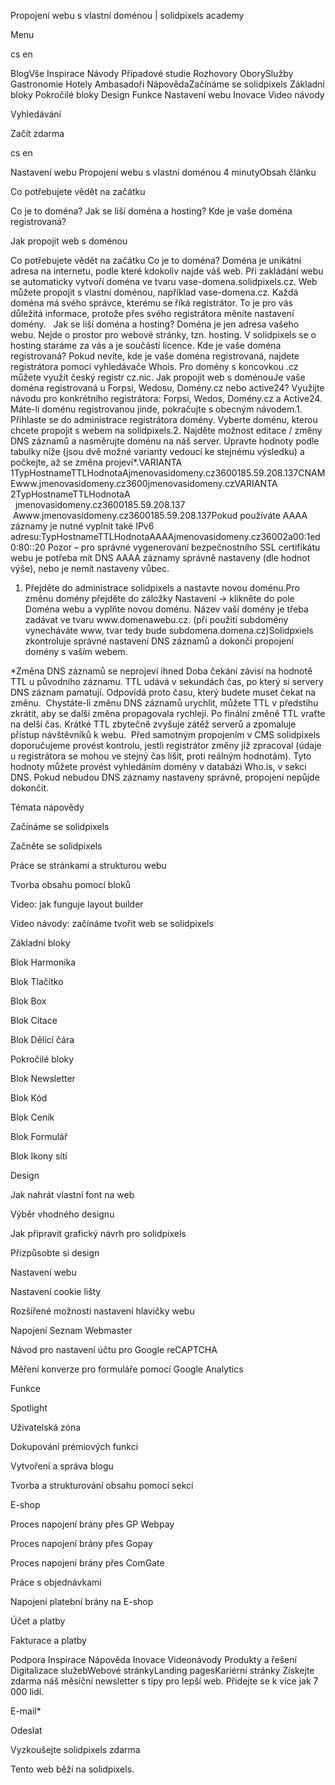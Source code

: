 <p>Propojení webu s vlastní doménou | solidpixels academy</p>
<p>Menu</p>
<p>cs en</p>
<p>BlogVše Inspirace Návody Případové studie Rozhovory OborySlužby Gastronomie Hotely Ambasadoři NápovědaZačínáme se solidpixels Základní bloky Pokročilé bloky Design Funkce Nastavení webu Inovace Video návody</p>
<p>Vyhledávání</p>
<p>Začít zdarma</p>
<p>cs en</p>
<p>Nastavení webu
Propojení webu s vlastní doménou
4 minutyObsah článku</p>
<p>Co potřebujete vědět na začátku</p>
<p>Co je to doména?
Jak se liší doména a hosting?
Kde je vaše doména registrovaná?</p>
<p>Jak propojit web s doménou</p>
<p>Co potřebujete vědět na začátku
Co je to doména?
Doména je unikátní adresa na internetu, podle které kdokoliv najde váš web. Při zakládání webu se automaticky vytvoří doména ve tvaru vase-domena.solidpixels.cz. Web můžete propojit s vlastní doménou, například vase-domena.cz.
Každá doména má svého správce, kterému se říká registrátor. To je pro vás důležitá informace, protože přes svého registrátora měníte nastavení domény.  
Jak se liší doména a hosting?
Doména je jen adresa vašeho webu. Nejde o prostor pro webové stránky, tzn. hosting. V solidpixels se o hosting staráme za vás a je součástí licence.
Kde je vaše doména registrovaná?
Pokud nevíte, kde je vaše doména registrovaná, najdete registrátora pomocí vyhledávače Whois. Pro domény s koncovkou .cz můžete využít český registr cz.nic.
Jak propojit web s doménouJe vaše doména registrovaná u Forpsi, Wedosu, Domény.cz nebo active24? Využijte návodu pro konkrétního registrátora: Forpsi, Wedos, Domény.cz a Active24. Máte-li doménu registrovanou jinde, pokračujte s obecným návodem.1. Přihlaste se do administrace registrátora domény. Vyberte doménu, kterou chcete propojit s webem na solidpixels.2. Najděte možnost editace / změny DNS záznamů a nasměrujte doménu na náš server. Upravte hodnoty podle tabulky níže (jsou dvě možné varianty vedoucí ke stejnému výsledku) a počkejte, až se změna projeví*.VARIANTA 1TypHostnameTTLHodnotaAjmenovasidomeny.cz3600185.59.208.137CNAMEwww.jmenovasidomeny.cz3600jmenovasidomeny.czVARIANTA 2TypHostnameTTLHodnotaA           jmenovasidomeny.cz3600185.59.208.137            Awww.jmenovasidomeny.cz3600185.59.208.137Pokud používáte AAAA záznamy je nutné vyplnit také IPv6 adresu:TypHostnameTTLHodnotaAAAAjmenovasidomeny.cz36002a00:1ed0:80::20
Pozor – pro správné vygenerování bezpečnostního SSL certifikátu webu je potřeba mít DNS AAAA záznamy správně nastaveny (dle hodnot výše), nebo je nemít nastaveny vůbec.</p>
<ol>
<li>Přejděte do administrace solidpixels a nastavte novou doménu.Pro změnu domény přejděte do záložky Nastavení → klikněte do pole Doména webu a vyplňte novou doménu. Název vaší domény je třeba zadávat ve tvaru www.domenawebu.cz. (při použití subdomény vynecháváte www, tvar tedy bude subdomena.domena.cz)Solidpxiels zkontroluje správné nastavení DNS záznamů a dokončí propojení domény s vaším webem.</li>
</ol>
<p>*Změna DNS záznamů se neprojeví ihned
Doba čekání závisí na hodnotě TTL u původního záznamu. TTL udává v sekundách čas, po který si servery DNS záznam pamatují. Odpovídá proto času, který budete muset čekat na změnu. 
Chystáte-li změnu DNS záznamů urychlit, můžete TTL v předstihu zkrátit, aby se další změna propagovala rychleji. Po finální změně TTL vraťte na delší čas. Krátké TTL zbytečně zvyšuje zátěž serverů a zpomaluje přístup návštěvníků k webu. 
Před samotným propojením v CMS solidpixels doporučujeme provést kontrolu, jestli registrátor změny již zpracoval (údaje u registrátora se mohou ve stejný čas lišit, proti reálným hodnotám). Tyto hodnoty můžete provést vyhledáním domény v databázi Who.is, v sekci DNS.
Pokud nebudou DNS záznamy nastaveny správně, propojení nepůjde dokončit.</p>
<p>Témata nápovědy</p>
<p>Začínáme se solidpixels</p>
<p>Začněte se solidpixels</p>
<p>Práce se stránkami a strukturou webu</p>
<p>Tvorba obsahu pomocí bloků</p>
<p>Video: jak funguje layout builder </p>
<p>Video návody: začínáme tvořit web se solidpixels</p>
<p>Základní bloky</p>
<p>Blok Harmonika</p>
<p>Blok Tlačítko</p>
<p>Blok Box</p>
<p>Blok Citace</p>
<p>Blok Dělící čára</p>
<p>Pokročilé bloky</p>
<p>Blok Newsletter</p>
<p>Blok Kód</p>
<p>Blok Ceník</p>
<p>Blok Formulář</p>
<p>Blok Ikony sítí</p>
<p>Design</p>
<p>Jak nahrát vlastní font na web</p>
<p>Výběr vhodného designu</p>
<p>Jak připravit grafický návrh pro solidpixels</p>
<p>Přizpůsobte si design</p>
<p>Nastavení webu</p>
<p>Nastavení cookie lišty</p>
<p>Rozšířené možnosti nastavení hlavičky webu</p>
<p>Napojení Seznam Webmaster</p>
<p>Návod pro nastavení účtu pro Google reCAPTCHA</p>
<p>Měření konverze pro formuláře pomocí Google Analytics</p>
<p>Funkce</p>
<p>Spotlight</p>
<p>Uživatelská zóna</p>
<p>Dokupování prémiových funkcí</p>
<p>Vytvoření a správa blogu</p>
<p>Tvorba a strukturování obsahu pomocí sekcí</p>
<p>E-shop</p>
<p>Proces napojení brány přes GP Webpay</p>
<p>Proces napojení brány přes Gopay</p>
<p>Proces napojení brány přes ComGate</p>
<p>Práce s objednávkami</p>
<p>Napojení platební brány na E-shop</p>
<p>Účet a platby</p>
<p>Fakturace a platby</p>
<p>Podpora
 Inspirace
Nápověda
Inovace
Videonávody
 Produkty a řešení
 Digitalizace služebWebové stránkyLanding pagesKariérní stránky Získejte zdarma náš měsíční newsletter s tipy pro lepší web. Přidejte se k více jak 7 000 lidí.</p>
<p>E-mail*</p>
<p>Odeslat</p>
<p>Vyzkoušejte solidpixels zdarma</p>
<p>Tento web běží na solidpixels.</p>